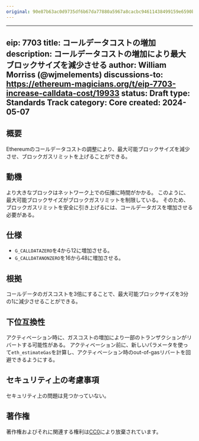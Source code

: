 ```yaml
---
original: 90e87b63ac0d9735df6b67da77880a5967a8cacbc94611438499159e6590b1af
---
```


---
eip: 7703
title: コールデータコストの増加
description: コールデータコストの増加により最大ブロックサイズを減少させる
author: William Morriss (@wjmelements)
discussions-to: https://ethereum-magicians.org/t/eip-7703-increase-calldata-cost/19933
status: Draft
type: Standards Track
category: Core
created: 2024-05-07
---

## 概要

Ethereumのコールデータコストの調整により、最大可能ブロックサイズを減少させ、ブロックガスリミットを上げることができる。

## 動機

より大きなブロックはネットワーク上での伝播に時間がかかる。
このように、最大可能ブロックサイズがブロックガスリミットを制限している。
そのため、ブロックガスリミットを安全に引き上げるには、コールデータガスを増加させる必要がある。

## 仕様

* `G_CALLDATAZERO`を4から12に増加させる。
* `G_CALLDATANONZERO`を16から48に増加させる。

## 根拠

コールデータのガスコストを3倍にすることで、最大可能ブロックサイズを3分の1に減少させることができる。

## 下位互換性

アクティベーション時に、ガスコストの増加により一部のトランザクションがリバートする可能性がある。
アクティベーション前に、新しいパラメータを使って`eth_estimateGas`を計算し、アクティベーション時のout-of-gasリバートを回避できるようにする。

## セキュリティ上の考慮事項

セキュリティ上の問題は見つかっていない。

## 著作権

著作権およびそれに関連する権利は[CC0](../LICENSE.md)により放棄されています。